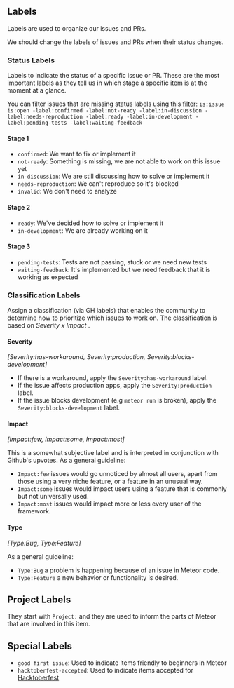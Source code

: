 ## Labels

Labels are used to organize our issues and PRs.

We should change the labels of issues and PRs when their status changes.

### Status Labels
Labels to indicate the status of a specific issue or PR. These are the most important labels as they tell us in which stage a specific item is at the moment at a glance.

You can filter issues that are missing status labels using this [filter](https://github.com/meteor/meteor/issues?q=is%3Aissue+is%3Aopen+-label%3Aconfirmed+-label%3Anot-ready+-label%3Ain-discussion+-label%3Aneeds-reproduction+-label%3Aready+-label%3Ain-development++-label%3Apending-tests+-label%3Awaiting-feedback): `is:issue is:open -label:confirmed -label:not-ready -label:in-discussion -label:needs-reproduction -label:ready -label:in-development -label:pending-tests -label:waiting-feedback`

#### Stage 1
- `confirmed`: We want to fix or implement it
- `not-ready`: Something is missing, we are not able to work on this issue yet
- `in-discussion`: We are still discussing how to solve or implement it
- `needs-reproduction`: We can't reproduce so it's blocked
- `invalid`: We don't need to analyze

#### Stage 2
- `ready`: We've decided how to solve or implement it
- `in-development`: We are already working on it

#### Stage 3
- `pending-tests`: Tests are not passing, stuck or we need new tests
- `waiting-feedback`: It's implemented but we need feedback that it is working as expected

### Classification Labels

Assign a classification (via GH labels) that enables the community to determine how to prioritize which issues to work on. The classification is based on *Severity x Impact* .

#### Severity
_[Severity:has-workaround, Severity:production, Severity:blocks-development]_

- If there is a workaround, apply the `Severity:has-workaround` label.
- If the issue affects production apps, apply the `Severity:production` label.
- If the issue blocks development (e.g `meteor run` is broken), apply the `Severity:blocks-development` label.

#### Impact
_[Impact:few, Impact:some, Impact:most]_

This is a somewhat subjective label and is interpreted in conjunction with Github's upvotes. As a general guideline:

- `Impact:few` issues would go unnoticed by almost all users, apart from those using a very niche feature, or a feature in an unusual way.
- `Impact:some` issues would impact users using a feature that is commonly but not universally used.
- `Impact:most` issues would impact more or less every user of the framework.

#### Type
_[Type:Bug, Type:Feature]_

As a general guideline:

- `Type:Bug` a problem is happening because of an issue in Meteor code.
- `Type:Feature` a new behavior or functionality is desired.

## Project Labels

They start with `Project:` and they are used to inform the parts of Meteor that are involved in this item.

## Special Labels

- `good first issue`: Used to indicate items friendly to beginners in Meteor
- `hacktoberfest-accepted`: Used to indicate items accepted for [Hacktoberfest](https://hacktoberfest.digitalocean.com/hacktoberfest-update)
